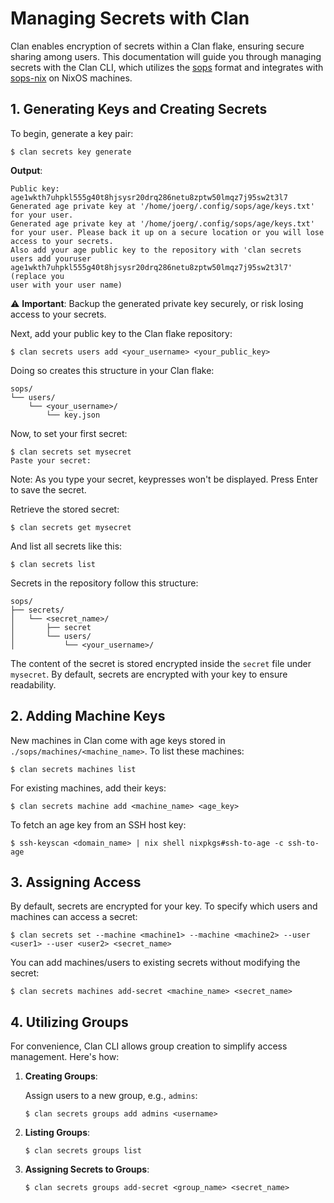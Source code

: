 # Managing Secrets with Clan

Clan enables encryption of secrets within a Clan flake, ensuring secure sharing
among users. This documentation will guide you through managing secrets with the
Clan CLI, which utilizes the [sops](https://github.com/getsops/sops) format and
integrates with [sops-nix](https://github.com/Mic92/sops-nix) on NixOS machines.

## 1. Generating Keys and Creating Secrets

To begin, generate a key pair:

```console
$ clan secrets key generate
```

**Output**:

```
Public key: age1wkth7uhpkl555g40t8hjsysr20drq286netu8zptw50lmqz7j95sw2t3l7
Generated age private key at '/home/joerg/.config/sops/age/keys.txt' for your user.
Generated age private key at '/home/joerg/.config/sops/age/keys.txt' for your user. Please back it up on a secure location or you will lose access to your secrets.
Also add your age public key to the repository with 'clan secrets users add youruser age1wkth7uhpkl555g40t8hjsysr20drq286netu8zptw50lmqz7j95sw2t3l7' (replace you
user with your user name)
```

⚠️ **Important**: Backup the generated private key securely, or risk losing
access to your secrets.

Next, add your public key to the Clan flake repository:

```console
$ clan secrets users add <your_username> <your_public_key>
```

Doing so creates this structure in your Clan flake:

```
sops/
└── users/
    └── <your_username>/
        └── key.json
```

Now, to set your first secret:

```console
$ clan secrets set mysecret
Paste your secret:
```

Note: As you type your secret, keypresses won't be displayed. Press Enter to
save the secret.

Retrieve the stored secret:

```console
$ clan secrets get mysecret
```

And list all secrets like this:

```console
$ clan secrets list
```

Secrets in the repository follow this structure:

```
sops/
├── secrets/
│   └── <secret_name>/
│       ├── secret
│       └── users/
│           └── <your_username>/
```

The content of the secret is stored encrypted inside the `secret` file under
`mysecret`. By default, secrets are encrypted with your key to ensure
readability.

## 2. Adding Machine Keys

New machines in Clan come with age keys stored in
`./sops/machines/<machine_name>`. To list these machines:

```console
$ clan secrets machines list
```

For existing machines, add their keys:

```console
$ clan secrets machine add <machine_name> <age_key>
```

To fetch an age key from an SSH host key:

```console
$ ssh-keyscan <domain_name> | nix shell nixpkgs#ssh-to-age -c ssh-to-age
```

## 3. Assigning Access

By default, secrets are encrypted for your key. To specify which users and
machines can access a secret:

```console
$ clan secrets set --machine <machine1> --machine <machine2> --user <user1> --user <user2> <secret_name>
```

You can add machines/users to existing secrets without modifying the secret:

```console
$ clan secrets machines add-secret <machine_name> <secret_name>
```

## 4. Utilizing Groups

For convenience, Clan CLI allows group creation to simplify access management.
Here's how:

1. **Creating Groups**:

   Assign users to a new group, e.g., `admins`:

   ```console
   $ clan secrets groups add admins <username>
   ```

2. **Listing Groups**:

   ```console
   $ clan secrets groups list
   ```

3. **Assigning Secrets to Groups**:

   ```console
   $ clan secrets groups add-secret <group_name> <secret_name>
   ```
